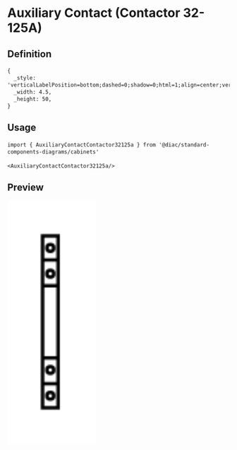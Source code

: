 # Auxiliary Contact (Contactor 32-125A)

## Definition

```
{
  _style: 'verticalLabelPosition=bottom;dashed=0;shadow=0;html=1;align=center;verticalAlign=top;shape=mxgraph.cabinets.auxiliary_contact_contactor_32_125a;',
  _width: 4.5,
  _height: 50,
}
```

## Usage

```
import { AuxiliaryContactContactor32125a } from '@diac/standard-components-diagrams/cabinets'

<AuxiliaryContactContactor32125a/>
```

## Preview

<img src="./auxiliary-contact-contactor-32-125a.png" width="200"/>

